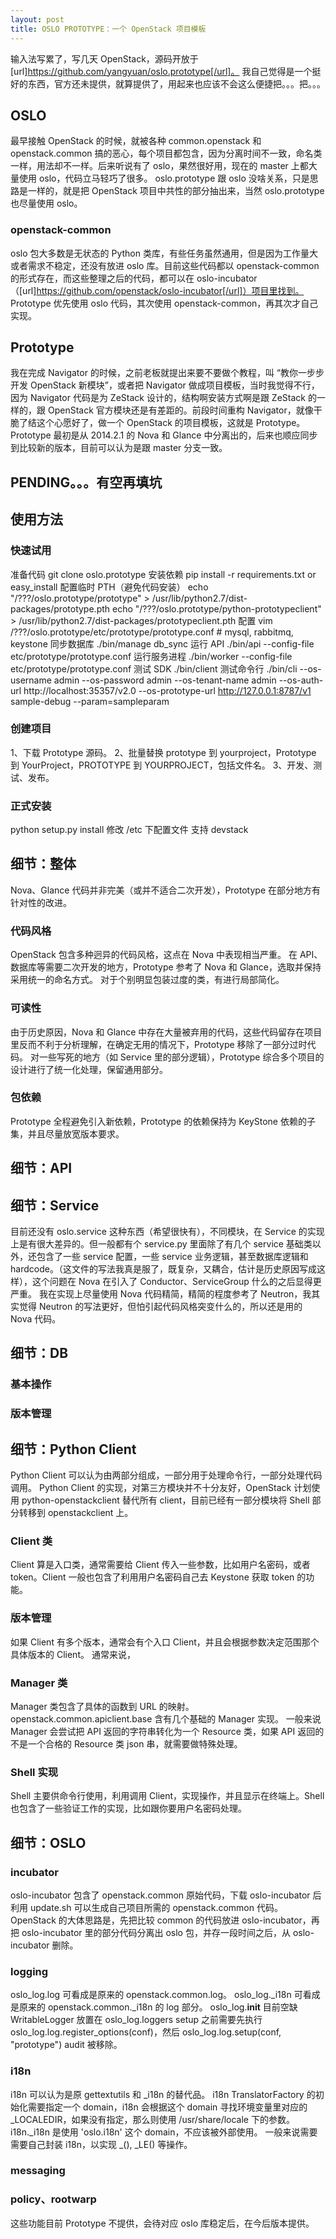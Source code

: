 ```yaml
---
layout: post
title: OSLO PROTOTYPE：一个 OpenStack 项目模板
---
```


输入法写累了，写几天 OpenStack，源码开放于 [url]https://github.com/yangyuan/oslo.prototype[/url]。
我自己觉得是一个挺好的东西，官方还未提供，就算提供了，用起来也应该不会这么便捷把。。。把。。。

OSLO
----
最早接触 OpenStack 的时候，就被各种 common.openstack 和 openstack.common 搞的恶心，每个项目都包含，因为分离时间不一致，命名类一样，用法却不一样。后来听说有了 oslo，果然很好用，现在的 master 上都大量使用 oslo，代码立马轻巧了很多。
oslo.prototype 跟 oslo 没啥关系，只是思路是一样的，就是把 OpenStack 项目中共性的部分抽出来，当然 oslo.prototype 也尽量使用 oslo。
### openstack-common
oslo 包大多数是无状态的 Python 类库，有些任务虽然通用，但是因为工作量大或者需求不稳定，还没有放进 oslo 库。目前这些代码都以 openstack-common 的形式存在，而这些整理之后的代码，都可以在 oslo-incubator（[url]https://github.com/openstack/oslo-incubator[/url]）项目里找到。
Prototype 优先使用 oslo 代码，其次使用 openstack-common，再其次才自己实现。


Prototype
----
我在完成 Navigator 的时候，之前老板就提出来要不要做个教程，叫 “教你一步步开发 OpenStack 新模块”，或者把 Navigator 做成项目模板，当时我觉得不行，因为 Navigator 代码是为 ZeStack 设计的，结构啊安装方式啊是跟 ZeStack 的一样的，跟 OpenStack 官方模块还是有差距的。前段时间重构 Navigator，就像干脆了结这个心愿好了，做一个 OpenStack 的项目模板，这就是 Prototype。
Prototype 最初是从 2014.2.1 的 Nova 和 Glance 中分离出的，后来也顺应同步到比较新的版本，目前可以认为是跟 master 分支一致。


PENDING。。。有空再填坑
----


使用方法
----
### 快速试用
准备代码
	git clone oslo.prototype
安装依赖
	pip install -r requirements.txt or easy_install
配置临时 PTH（避免代码安装）
	echo "/???/oslo.prototype/prototype" > /usr/lib/python2.7/dist-packages/prototype.pth
	echo "/???/oslo.prototype/python-prototypeclient" > /usr/lib/python2.7/dist-packages/prototypeclient.pth
配置
	vim /???/oslo.prototype/etc/prototype/prototype.conf # mysql, rabbitmq, keystone
同步数据库
	./bin/manage db_sync
运行 API
	./bin/api --config-file etc/prototype/prototype.conf
运行服务进程
	./bin/worker --config-file etc/prototype/prototype.conf
测试 SDK
	./bin/client
测试命令行
	./bin/cli --os-username admin --os-password admin --os-tenant-name admin --os-auth-url http://localhost:35357/v2.0 --os-prototype-url http://127.0.0.1:8787/v1 sample-debug --param=sampleparam

### 创建项目
1、下载 Prototype 源码。
2、批量替换 prototype 到 yourproject，Prototype 到 YourProject，PROTOTYPE 到 YOURPROJECT，包括文件名。
3、开发、测试、发布。

### 正式安装
python setup.py install
修改 /etc 下配置文件
支持 devstack

细节：整体
----
Nova、Glance 代码并非完美（或并不适合二次开发），Prototype 在部分地方有针对性的改进。
### 代码风格
OpenStack 包含多种迥异的代码风格，这点在 Nova 中表现相当严重。
在 API、数据库等需要二次开发的地方，Prototype 参考了 Nova 和 Glance，选取并保持采用统一的命名方式。
对于个别明显包装过度的类，有进行局部简化。
### 可读性
由于历史原因，Nova 和 Glance 中存在大量被弃用的代码，这些代码留存在项目里反而不利于分析理解，在确定无用的情况下，Prototype 移除了一部分过时代码。
对一些写死的地方（如 Service 里的部分逻辑），Prototype 综合多个项目的设计进行了统一化处理，保留通用部分。
### 包依赖
Prototype 全程避免引入新依赖，Prototype 的依赖保持为 KeyStone 依赖的子集，并且尽量放宽版本要求。

细节：API
----
细节：Service
----
目前还没有 oslo.service 这种东西（希望很快有），不同模块，在 Service 的实现上是有很大差异的。但一般都有个 service.py 里面除了有几个 service 基础类以外，还包含了一些 service 配置，一些 service 业务逻辑，甚至数据库逻辑和 hardcode。（这文件的写法我真是服了，既复杂，又耦合，估计是历史原因写成这样），这个问题在 Nova 在引入了 Conductor、ServiceGroup 什么的之后显得更严重。
我在实现上尽量使用 Nova 代码精简，精简的程度参考了 Neutron，我其实觉得 Neutron 的写法更好，但怕引起代码风格突变什么的，所以还是用的 Nova 代码。
 
细节：DB
----
### 基本操作
### 版本管理

细节：Python Client
----
Python Client 可以认为由两部分组成，一部分用于处理命令行，一部分处理代码调用。
Python Client 的实现，对第三方模块并不十分友好，OpenStack 计划使用 python-openstackclient 替代所有 client，目前已经有一部分模块将 Shell 部分转移到 openstackclient 上。
### Client 类
Client 算是入口类，通常需要给 Client 传入一些参数，比如用户名密码，或者token。Client 一般也包含了利用用户名密码自己去 Keystone 获取 token 的功能。
### 版本管理
如果 Client 有多个版本，通常会有个入口 Client，并且会根据参数决定范围那个具体版本的 Client。
通常来说，
### Manager 类
Manager 类包含了具体的函数到 URL 的映射。
openstack.common.apiclient.base 含有几个基础的 Manager 实现。
一般来说 Manager 会尝试把 API 返回的字符串转化为一个 Resource 类，如果 API 返回的不是一个合格的 Resource 类 json 串，就需要做特殊处理。
### Shell 实现
Shell 主要供命令行使用，利用调用 Client，实现操作，并且显示在终端上。Shell 也包含了一些验证工作的实现，比如跟你要用户名密码处理。

细节：OSLO
----
### incubator
oslo-incubator 包含了 openstack.common 原始代码，下载 oslo-incubator 后利用 update.sh 可以生成自己项目所需的 openstack.common 代码。
OpenStack 的大体思路是，先把比较 common 的代码放进 oslo-incubator，再把 oslo-incubator 里的部分代码分离出 oslo 包，并存一段时间之后，从 oslo-incubator 删除。
### logging
oslo_log.log 可看成是原来的 openstack.common.log。
oslo_log._i18n 可看成是原来的 openstack.common._i18n 的 log 部分。
oslo_log.__init__ 目前空缺
WritableLogger 放置在 oslo_log.loggers
setup 之前需要先执行 oslo_log.log.register_options(conf)，然后 oslo_log.log.setup(conf, "prototype")
audit 被移除。
### i18n
i18n 可以认为是原 gettextutils 和 _i18n 的替代品。
i18n TranslatorFactory 的初始化需要指定一个 domain，i18n 会根据这个 domain 寻找环境变量里对应的 _LOCALEDIR，如果没有指定，那么则使用 /usr/share/locale 下的参数。
i18n._i18n 是使用 'oslo.i18n' 这个 domain，不应该被外部使用。
一般来说需要需要自己封装 i18n，以实现 _(), _LE() 等操作。
### messaging

### policy、rootwarp
这些功能目前 Prototype 不提供，会待对应 oslo 库稳定后，在今后版本提供。

